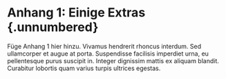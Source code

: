 # Anhang 1: Einige Extras {.unnumbered}

<!--
Dies könnte zum Beispiel eine Liste von Artikeln des Autors sein.
-->

Füge Anhang 1 hier hinzu. Vivamus hendrerit rhoncus interdum. Sed ullamcorper et augue at porta. Suspendisse facilisis imperdiet urna, eu pellentesque purus suscipit in. Integer dignissim mattis ex aliquam blandit. Curabitur lobortis quam varius turpis ultrices egestas.

